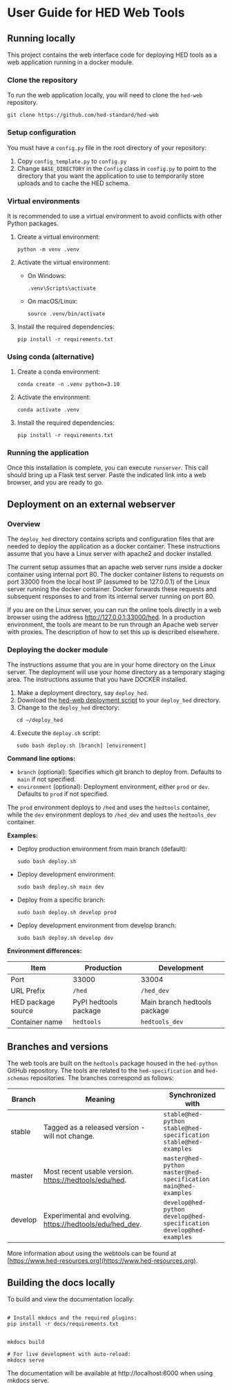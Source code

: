 # User Guide for HED Web Tools

## Running locally

This project contains the web interface code for deploying HED tools as a web application running in a docker module.   

### Clone the repository
To run the web application locally, you will need to clone the `hed-web` repository.
```
git clone https://github.com/hed-standard/hed-web
```

### Setup configuration
You must have a `config.py` file in the root directory of your repository:

   1.  Copy `config_template.py` to `config.py`
   2.  Change `BASE_DIRECTORY` in the `Config` class in `config.py` to point to the directory that
       you want the application to use to temporarily store uploads and to cache the
       HED schema.

### Virtual environments

It is recommended to use a virtual environment to avoid conflicts with other Python packages.

1. Create a virtual environment:
   ```
   python -m venv .venv
   ```

2. Activate the virtual environment:
   - On Windows:
     ```
     .venv\Scripts\activate
     ```
   - On macOS/Linux:
     ```
     source .venv/bin/activate
     ```

3. Install the required dependencies:
   ```
   pip install -r requirements.txt
   ```

### Using conda (alternative)
1. Create a conda environment:
   ```
   conda create -n .venv python=3.10
   ```

2. Activate the environment:
   ```
   conda activate .venv
   ```

3. Install the required dependencies:
   ```
   pip install -r requirements.txt
   ```

### Running the application
Once this installation is complete, you can execute `runserver`.
This call should bring up a Flask test server.
Paste the indicated link into a web browser, and you are ready to go.

## Deployment on an external webserver

### Overview
The `deploy_hed` directory contains scripts and configuration files that are needed
to deploy the application as a docker container.
These instructions assume that you have a Linux server with apache2 and docker installed.  

The current setup assumes that an apache web server runs inside a docker container
using internal port 80.
The docker container listens to requests on port 33000 from the local host IP
(assumed to be 127.0.0.1) of the Linux server running the docker container.
Docker forwards these requests and subsequent responses to and from its
internal server running on port 80.

If you are on the Linux server, you can run the online tools directly in a web 
browser using the address http://127.0.0.1:33000/hed.
In a production environment, the tools are meant to be run through an Apache web server with proxies.
The description of how to set this up is described elsewhere.

### Deploying the docker module

The instructions assume that you are in your home directory on the Linux server.
The deployment will use your home directory as a temporary staging area.
The instructions assume that you have DOCKER installed.

1. Make a deployment directory, say `deploy_hed`.
2. Download the
[hed-web deployment script](https://raw.githubusercontent.com/hed-standard/hed-web/master/deploy_hed/deploy.sh)
to your `deploy_hed` directory.
3. Change to the `deploy_hed` directory:

```  
   cd ~/deploy_hed
```
4. Execute the `deploy.sh` script:

```  
   sudo bash deploy.sh [branch] [environment]
```

**Command line options:**
- `branch` (optional): Specifies which git branch to deploy from. Defaults to `main` if not specified.
- `environment` (optional): Deployment environment, either `prod` or `dev`. Defaults to `prod` if not specified.

The `prod` environment deploys to `/hed` and uses the `hedtools` container,
while the `dev` environment deploys to `/hed_dev` and uses the `hedtools_dev` container.

**Examples:**
- Deploy production environment from main branch (default):
  ```
  sudo bash deploy.sh
  ```
- Deploy development environment:
  ```
  sudo bash deploy.sh main dev
  ```
- Deploy from a specific branch:
  ```
  sudo bash deploy.sh develop prod
  ```
- Deploy development environment from develop branch:
  ```
  sudo bash deploy.sh develop dev
  ```

**Environment differences:**

| Item               | Production | Development |
|--------------------|------------|-------------|
| Port               | 33000 | 33004 |
| URL Prefix         | `/hed` | `/hed_dev` |
| HED package source | PyPI hedtools package | Main branch hedtools package |
| Container name     | `hedtools` | `hedtools_dev` |

## Branches and versions

The web tools are built on the `hedtools` package housed in the `hed-python`
GitHub repository.
The tools are related to the `hed-specification` and `hed-schemas` repositories.
The branches correspond as follows:

| Branch |  Meaning | Synchronized with |
| ------ | -------- | ------------------ |
| stable | Tagged as a released version - will not change. | `stable@hed-python`<br/>`stable@hed-specification`<br/>`stable@hed-examples` |
| master | Most recent usable version.<br/>[https://hedtools/edu/hed](https://hedtools/edu/hed). | `master@hed-python`<br/>`master@hed-specification`<br/>`main@hed-examples` |
| develop | Experimental and evolving.<br/>[https://hedtools/edu/hed_dev](https://hedtools/edu/hed_dev). | `develop@hed-python`<br/>`develop@hed-specification`<br/>`develop@hed-examples` |


More information about using the webtools can be found at [https://www.hed-resources.org](https://www.hed-resources.org).

## Building the docs locally

To build and view the documentation locally:

```code

# Install mkdocs and the required plugins:
pip install -r docs/requirements.txt


mkdocs build

# For live development with auto-reload:
mkdocs serve
```
The documentation will be available at http://localhost:8000 when using mkdocs serve.